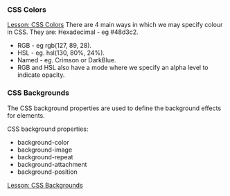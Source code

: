 ### CSS Colors

[Lesson: CSS Colors](https://www.w3schools.com/css/css_colors.asp)
There are 4 main ways in which we may specify colour in CSS. They are:
Hexadecimal - eg #48d3c2.
- RGB - eg rgb(127, 89, 28).
- HSL - eg. hsl(130, 80%, 24%).
- Named - eg. Crimson or DarkBlue.
- RGB and HSL also have a mode where we specify an alpha level to indicate opacity.

### CSS Backgrounds

The CSS background properties are used to define the background effects for elements.

CSS background properties:

- background-color
- background-image
- background-repeat
- background-attachment
- background-position

[Lesson: CSS Backgrounds](https://www.w3schools.com/css/css_background.asp)
